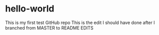 # hello-world
This is my first test GitHub repo
This is the edit I should have done after I branched from MASTER to README EDITS
